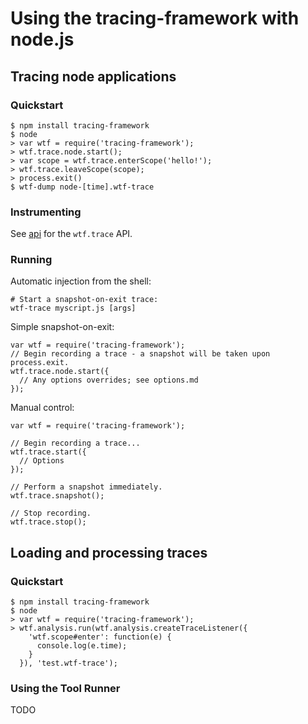 # Using the tracing-framework with node.js

## Tracing node applications

### Quickstart

    $ npm install tracing-framework
    $ node
    > var wtf = require('tracing-framework');
    > wtf.trace.node.start();
    > var scope = wtf.trace.enterScope('hello!');
    > wtf.trace.leaveScope(scope);
    > process.exit()
    $ wtf-dump node-[time].wtf-trace

### Instrumenting

See [api](api.md) for the `wtf.trace` API.

### Running

Automatic injection from the shell:

    # Start a snapshot-on-exit trace:
    wtf-trace myscript.js [args]

Simple snapshot-on-exit:

    var wtf = require('tracing-framework');
    // Begin recording a trace - a snapshot will be taken upon process.exit.
    wtf.trace.node.start({
      // Any options overrides; see options.md
    });

Manual control:

    var wtf = require('tracing-framework');

    // Begin recording a trace...
    wtf.trace.start({
      // Options
    });

    // Perform a snapshot immediately.
    wtf.trace.snapshot();

    // Stop recording.
    wtf.trace.stop();

## Loading and processing traces

### Quickstart

    $ npm install tracing-framework
    $ node
    > var wtf = require('tracing-framework');
    > wtf.analysis.run(wtf.analysis.createTraceListener({
        'wtf.scope#enter': function(e) {
          console.log(e.time);
        }
      }), 'test.wtf-trace');

### Using the Tool Runner

TODO
